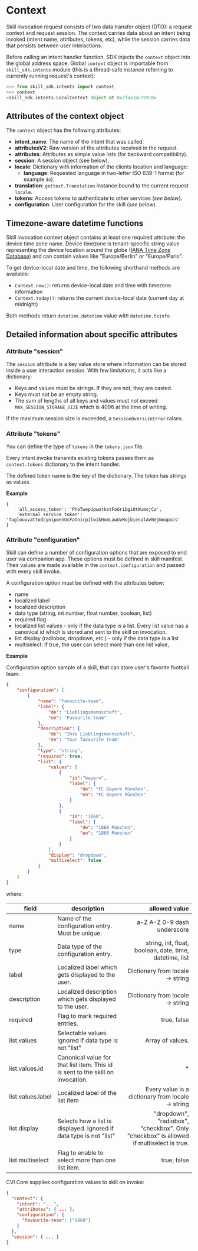 # Context

Skill invocation request consists of two data transfer object (DTO): a request context and request session.
The context carries data about an intent being invoked (intent name, attributes, tokens, etc), 
while the session carries data that persists between user interactions.   

Before calling an intent handler function, SDK injects the `context` object into the global address space.
Global `context` object is importable from `skill_sdk.intents` module (this is a thread-safe instance referring 
to currently running request's context):

```python 
>>> from skill_sdk.intents import context
>>> context
<skill_sdk.intents.LocalContext object at 0x7faa1bc75910>
```

## Attributes of the context object

The `context` object has the following attributes:

- **intent_name**: The name of the intent that was called.
- **attributesV2**: Raw version of the attributes received in the request.
- **attributes**: Attributes as simple value lists (for backward compatibility).
- **session**: A session object (see below).
- **locale**: Dictionary with information of the clients location and language:
  - **language**: Requested language in two-letter ISO 639-1 format (for example `de`).
- **translation**: `gettext.Translation` instance bound to the current request `locale`.
- **tokens**: Access tokens to authenticate to other services (*see below*).
- **configuration**: User configuration for the skill (*see below*).

## Timezone-aware datetime functions

Skill invocation context object contains at least one required attribute: the device time zone name.
Device timezone is tenant-specific string value representing the device location around the globe 
([IANA Time Zone Database](https://www.iana.org/time-zones)) and can contain values like "Europe/Berlin" or "Europe/Paris".

To get device-local date and time, the following shorthand methods are available:

- `Context.now()`: returns device-local date and time with timezone information
- `Context.today()`: returns the current device-local date (current day at midnight)

Both methods return `datetime.datetime` value with `datetime.tzinfo`
 
## Detailed information about specific attributes

### Attribute "session"

The `session` attribute is a key value store where information can be stored inside a user interaction session.
With few limitations, it acts like a dictionary:

- Keys and values must be strings. If they are not, they are casted.
- Keys must not be an empty string.
- The sum of lengths of all keys and values must not exceed `MAX_SESSION_STORAGE_SIZE` which is 4096 at the time of writing.

If the maximum session size is exceeded, a `SessionOversizeError` raises.

### Attribute "tokens"

You can define the type of `tokens` in the `tokens.json` file. 

Every intent invoke transmits existing tokens passes them as `context.tokens` dictionary to the intent handler.

The defined token name is the key of the dictionary. The token has strings as values.

**Example**

    {
        'all_access_token': 'PhoTwepUpwotketFoGribgiOtWumojCa',
        'external_service_token': 'TaglouvvattodcynipwenUcFatnirpilwikHomLawUvMojbienalAvNejNoupocs'
    }
    
### Attribute "configuration"

Skill can define a number of configuration options that are exposed to end user via companion app.
These options must be defined in skill manifest. Their values are made available in the `context.configuration` and passed with every skill invoke.

A configuration option must be defined with the attributes below:
  - name
  - localized label
  - localized description
  - data type (string, int number, float number, boolean, list)
  - required flag
  - localized list values - only if the data type is a list. Every list value has a canonical id which is stored and sent to the skill on invocation.
  - list display (radiobox, dropdown, etc.) - only if the data type is a list
  - multiselect: If true, the user can select more than one list value,

**Example**

Configuration option sample of a skill, that can store user's favorite football team:

```json
{
    "configuration": [
        {
            "name": "favourite-team",
            "label": {
                "de": "Lieblingsmannschaft",
                "en": "Favourite team"
            },
            "description": {
                "de": "Ihre Lieblingsmannschaft",
                "en": "Your favourite team"
            },
            "type": "string",
            "required": true,
            "list": {
                "values": [
                    {
                        "id":"bayern",
                        "label": {
                            "de": "FC Bayern München",
                            "en": "FC Bayern München"   
                        }
                    },
                    {
                        "id": "1860",
                        "label": {
                            "de": "1860 München",
                            "en": "1860 München"   
                        }
                    }
                ],
                "display": "dropdown",
                "multiselect": false
            }
        }
    ]
}
```
where:

| field | description   | allowed value |
|-------|-----------|------:|
| name | Name of the configuration entry. Must be unique.   |  a-Z A-Z 0-9 dash underscore |
| type | Data type of the configuration entry.  |  string, int, float, boolean, date, time, datetime, list    |
| label | 	Localized label which gets displayed to the user.  | Dictionary from locale → string     |
| description    | Localized description which gets displayed to the user.  |  Dictionary from locale → string    |
| required      | 	Flag to mark required entries.  |  true, false    |
| list.values      | 	Selectable values. Ignored if data type is not "list"  |  Array of values.    |
| list.values.id   | Canonical value for that list item. This id is sent to the skill on invocation.  |   *  |
| list.values.label      | 	Localized label of the list item  | Every value is a dictionary from locale → string     |
| list.display      | Selects how a list is displayed. Ignored if data type is not "list"  |   "dropdown", "radiobox", "checkbox". Only "checkbox" is allowed if multiselect is true.   |
| list.multiselect      | 	Flag to enable to select more than one list item.  |  true, false    |

CVI Core supplies configuration values to skill on invoke:

```json
{
  "context": {
    "intent": "...",
    "attributes": { ... },
    "configuration": {
      "favourite-team": ["1860"]
    }
  },
  "session": { ... }
}
```
